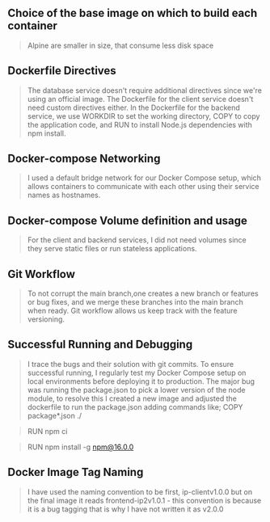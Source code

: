 ## Choice of the base image on which to build each container

> Alpine are smaller in size, that consume less disk space

## Dockerfile Directives

> The database service doesn't require additional directives since we're using an official image.
> The Dockerfile for the client service doesn't need custom directives either.
> In the Dockerfile for the backend service, we use WORKDIR to set the working directory, COPY to copy the application code, and RUN to install Node.js dependencies with npm install.

## Docker-compose Networking

> I used a default bridge network for our Docker Compose setup, which allows containers to communicate with each other using their service names as hostnames.

## Docker-compose Volume definition and usage

> For the client and backend services, I did not need volumes since they serve static files or run stateless applications.

## Git Workflow

> To not corrupt the main branch,one creates a new branch or features or bug fixes, and we merge these branches into the main branch when ready.
> Git workflow allows us keep track with the feature versioning.

## Successful Running and Debugging

> I trace the bugs and their solution with git commits. 
> To ensure successful running, I regularly test my Docker Compose setup on local environments before deploying it to production.
> The major bug was running the package.json to pick a lower version of the node module, to resolve this I created a new image and adjusted the dockerfile to run the package.json adding commands like; 
>COPY package*.json ./

> RUN npm ci

> RUN npm install -g npm@16.0.0

## Docker Image Tag Naming

> I have used the naming convention to be first, ip-clientv1.0.0 but on the final image it reads frontend-ip2v1.0.1 - this convention is because it is a bug tagging that is why I have not written it as v2.0.0